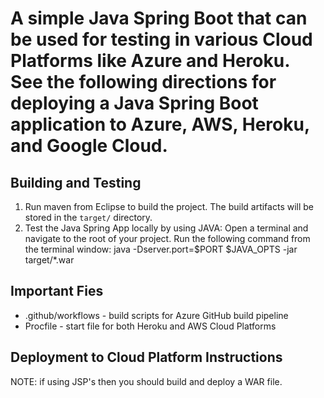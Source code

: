 # A simple Java Spring Boot that can be used for testing in various Cloud Platforms like Azure and Heroku. See the following directions for deploying a Java Spring Boot application to Azure, AWS, Heroku, and Google Cloud.

## Building and Testing
1. Run maven from Eclipse to build the project. The build artifacts will be stored in the `target/` directory.
2. Test the Java Spring App locally by using JAVA: Open a terminal and navigate to the root of your project. Run the following command from the terminal window: java -Dserver.port=$PORT $JAVA_OPTS -jar target/*.war

## Important Fies
* .github/workflows - build scripts for Azure GitHub build pipeline
* Procfile - start file for both Heroku and AWS Cloud Platforms

## Deployment to Cloud Platform Instructions
NOTE: if using JSP's then you should build and deploy a WAR file.
